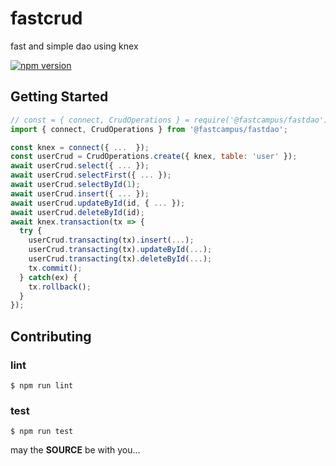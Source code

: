 # fastcrud

fast and simple dao using knex

[![npm version](https://badge.fury.io/js/%40fastcampus%2Ffastcrud.svg)](https://badge.fury.io/js/%40fastcampus%2Ffastcrud)

## Getting Started

```js
// const = { connect, CrudOperations } = require('@fastcampus/fastdao');
import { connect, CrudOperations } from '@fastcampus/fastdao';

const knex = connect({ ...  });
const userCrud = CrudOperations.create({ knex, table: 'user' });
await userCrud.select({ ... });
await userCrud.selectFirst({ ... });
await userCrud.selectById(1);
await userCrud.insert({ ... });
await userCrud.updateById(id, { ... });
await userCrud.deleteById(id);
await knex.transaction(tx => {
  try {
    userCrud.transacting(tx).insert(...);
    userCrud.transacting(tx).updateById(...);
    userCrud.transacting(tx).deleteById(...);
    tx.commit();
  } catch(ex) {
    tx.rollback();
  }
});
```

## Contributing

### lint

```console
$ npm run lint
```

### test

```console
$ npm run test
```

may the **SOURCE** be with you...
